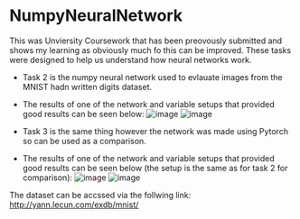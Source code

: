 # NumpyNeuralNetwork

This was Unviersity Coursework that has been preovously submitted and shows my learning as obviously much fo this can be improved.
These tasks were designed to help us understand how neural networks work.

 - Task 2 is the numpy neural network used to evlauate images from the MNIST hadn written digits dataset. 
 - The results of one of the network and variable setups that provided good results can be seen below:
![image](https://user-images.githubusercontent.com/72444456/157115580-3ebe7601-8044-4fa1-bc5a-fc17a9ef56eb.png)
![image](https://user-images.githubusercontent.com/72444456/157115593-6c3e2cf8-6541-4793-90de-36c72993e988.png)

 - Task 3 is the same thing however the network was made using Pytorch so can be used as a comparison. 
 - The results of one of the network and variable setups that provided good results can be seen below (the setup is the same as for task 2 for comparison):
![image](https://user-images.githubusercontent.com/72444456/157115792-02ffd236-576e-4759-a78f-cb50cac82874.png)
![image](https://user-images.githubusercontent.com/72444456/157115797-ea0e5238-65f2-4191-b26c-7a3900d6f991.png)

The dataset can be accssed via the follwing link:
http://yann.lecun.com/exdb/mnist/
